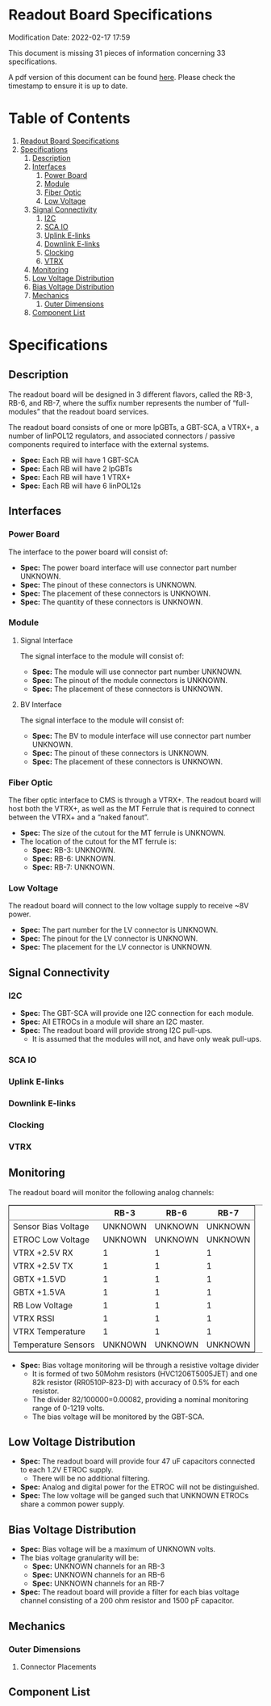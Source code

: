 

# Readout Board Specifications

Modification Date: 2022-02-17 17:59

This document is missing 31 pieces of information concerning  33 specifications.

A pdf version of this document can be found [here](./rb-specs.pdf). Please check the timestamp to ensure it is up to date.


# Table of Contents

1.  [Readout Board Specifications](#orgf9d627c)
2.  [Specifications](#org6be9114)
    1.  [Description](#org26c6611)
    2.  [Interfaces](#orga282d31)
        1.  [Power Board](#org2b8e286)
        2.  [Module](#org996c029)
        3.  [Fiber Optic](#org3314cd9)
        4.  [Low Voltage](#org798f77d)
    3.  [Signal Connectivity](#orged45f88)
        1.  [I2C](#org4a63646)
        2.  [SCA IO](#orgf42029d)
        3.  [Uplink E-links](#org093162c)
        4.  [Downlink E-links](#org5062934)
        5.  [Clocking](#org837d9fa)
        6.  [VTRX](#orgb6a7ff9)
    4.  [Monitoring](#org75fd9de)
    5.  [Low Voltage Distribution](#orgfacbe4d)
    6.  [Bias Voltage Distribution](#orgf1ebc7c)
    7.  [Mechanics](#org58065ea)
        1.  [Outer Dimensions](#orga1b826d)
    8.  [Component List](#orgd02eb76)


# Specifications


## Description

The readout board will be designed in 3 different flavors, called the RB-3, RB-6, and RB-7, where the suffix number represents the number of &ldquo;full-modules&rdquo; that the readout board services.

The readout board consists of one or more lpGBTs, a GBT-SCA, a VTRX+, a number of linPOL12 regulators, and associated connectors / passive components required to interface with the external systems.

-   **Spec:** Each RB will have 1 GBT-SCA
-   **Spec:** Each RB will have 2 lpGBTs
-   **Spec:** Each RB will have 1 VTRX+
-   **Spec:** Each RB will have 6 linPOL12s


## Interfaces


### Power Board

The interface to the power board will consist of:

-   **Spec:** The power board interface will use connector part number <span class="underline">UNKNOWN</span>.
-   **Spec:** The pinout of these connectors is <span class="underline">UNKNOWN</span>.
-   **Spec:** The placement of these connectors is <span class="underline">UNKNOWN</span>.
-   **Spec:** The quantity of these connectors is <span class="underline">UNKNOWN</span>.


### Module

1.  Signal Interface

    The signal interface to the module will consist of:
    
    -   **Spec:** The module will use connector part number <span class="underline">UNKNOWN</span>.
    -   **Spec:** The pinout of the module connectors is <span class="underline">UNKNOWN</span>.
    -   **Spec:** The placement of these connectors is <span class="underline">UNKNOWN</span>.

2.  BV Interface

    The signal interface to the module will consist of:
    
    -   **Spec:** The BV to module interface will use connector part number <span class="underline">UNKNOWN</span>.
    -   **Spec:** The pinout of these connectors is <span class="underline">UNKNOWN</span>.
    -   **Spec:** The placement of these connectors is <span class="underline">UNKNOWN</span>.


### Fiber Optic

The fiber optic interface to CMS is through a VTRX+. The readout board will host both the VTRX+, as well as the MT Ferrule that is required to connect between the VTRX+ and a &ldquo;naked fanout&rdquo;.

-   **Spec:** The size of the cutout for the MT ferrule is <span class="underline">UNKNOWN</span>.
-   The location of the cutout for the MT ferrule is:
    -   **Spec:** RB-3: <span class="underline">UNKNOWN</span>.
    -   **Spec:** RB-6: <span class="underline">UNKNOWN</span>.
    -   **Spec:** RB-7: <span class="underline">UNKNOWN</span>.


### Low Voltage

The readout board will connect to the low voltage supply to receive ~8V power.

-   **Spec:** The part number for the LV connector is <span class="underline">UNKNOWN</span>.
-   **Spec:** The pinout for the LV connector is <span class="underline">UNKNOWN</span>.
-   **Spec:** The placement for the LV connector is <span class="underline">UNKNOWN</span>.


## Signal Connectivity


### I2C

-   **Spec:** The GBT-SCA will provide one I2C connection for each module.
-   **Spec:** All ETROCs in a module will share an I2C master.
-   **Spec:** The readout board will provide strong I2C pull-ups.
    -   It is assumed that the modules will not, and have only weak pull-ups.


### SCA IO


### Uplink E-links


### Downlink E-links


### Clocking


### VTRX


## Monitoring

The readout board will monitor the following analog channels:

<table border="2" cellspacing="0" cellpadding="6" rules="groups" frame="hsides">


<colgroup>
<col  class="org-left" />

<col  class="org-right" />

<col  class="org-right" />

<col  class="org-right" />
</colgroup>
<thead>
<tr>
<th scope="col" class="org-left">&#xa0;</th>
<th scope="col" class="org-right">RB-3</th>
<th scope="col" class="org-right">RB-6</th>
<th scope="col" class="org-right">RB-7</th>
</tr>
</thead>

<tbody>
<tr>
<td class="org-left">Sensor Bias Voltage</td>
<td class="org-right"><span class="underline">UNKNOWN</span></td>
<td class="org-right"><span class="underline">UNKNOWN</span></td>
<td class="org-right"><span class="underline">UNKNOWN</span></td>
</tr>


<tr>
<td class="org-left">ETROC Low Voltage</td>
<td class="org-right"><span class="underline">UNKNOWN</span></td>
<td class="org-right"><span class="underline">UNKNOWN</span></td>
<td class="org-right"><span class="underline">UNKNOWN</span></td>
</tr>


<tr>
<td class="org-left">VTRX +2.5V RX</td>
<td class="org-right">1</td>
<td class="org-right">1</td>
<td class="org-right">1</td>
</tr>


<tr>
<td class="org-left">VTRX +2.5V TX</td>
<td class="org-right">1</td>
<td class="org-right">1</td>
<td class="org-right">1</td>
</tr>


<tr>
<td class="org-left">GBTX +1.5VD</td>
<td class="org-right">1</td>
<td class="org-right">1</td>
<td class="org-right">1</td>
</tr>


<tr>
<td class="org-left">GBTX +1.5VA</td>
<td class="org-right">1</td>
<td class="org-right">1</td>
<td class="org-right">1</td>
</tr>


<tr>
<td class="org-left">RB Low Voltage</td>
<td class="org-right">1</td>
<td class="org-right">1</td>
<td class="org-right">1</td>
</tr>


<tr>
<td class="org-left">VTRX RSSI</td>
<td class="org-right">1</td>
<td class="org-right">1</td>
<td class="org-right">1</td>
</tr>


<tr>
<td class="org-left">VTRX Temperature</td>
<td class="org-right">1</td>
<td class="org-right">1</td>
<td class="org-right">1</td>
</tr>


<tr>
<td class="org-left">Temperature Sensors</td>
<td class="org-right"><span class="underline">UNKNOWN</span></td>
<td class="org-right"><span class="underline">UNKNOWN</span></td>
<td class="org-right"><span class="underline">UNKNOWN</span></td>
</tr>
</tbody>
</table>

-   **Spec:** Bias voltage monitoring will be through a resistive voltage divider
    -   It is formed of two 50Mohm resistors (HVC1206T5005JET) and one 82k resistor (RR0510P-823-D) with accuracy of 0.5% for each resistor.
    -   The divider 82/100000=0.00082, providing a nominal monitoring range of 0-1219 volts.
    -   The bias voltage will be monitored by the GBT-SCA.


## Low Voltage Distribution

-   **Spec:** The readout board will provide four 47 uF capacitors connected to each 1.2V ETROC supply.
    -   There will be no additional filtering.
-   **Spec:** Analog and digital power for the ETROC will not be distinguished.
-   **Spec:** The low voltage will be ganged such that <span class="underline">UNKNOWN</span> ETROCs share a common power supply.


## Bias Voltage Distribution

-   **Spec:** Bias voltage will be a maximum of <span class="underline">UNKNOWN</span> volts.
-   The bias voltage granularity will be:
    -   **Spec:** <span class="underline">UNKNOWN</span> channels for an RB-3
    -   **Spec:** <span class="underline">UNKNOWN</span> channels for an RB-6
    -   **Spec:** <span class="underline">UNKNOWN</span> channels for an RB-7
-   **Spec:** The readout board will provide a filter for each bias voltage channel consisting of a 200 ohm resistor and 1500 pF capacitor.


## Mechanics


### Outer Dimensions

1.  Connector Placements


## Component List

